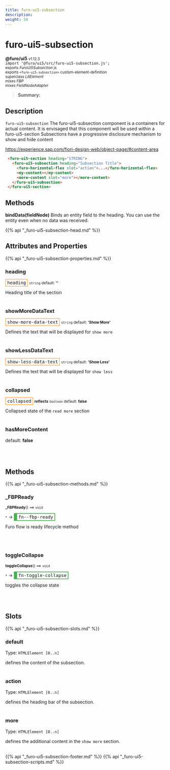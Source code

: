 ```yaml
---
title: furo-ui5-subsection
description: 
weight: 50
---
```


# furo-ui5-subsection
**@furo/ui5** <small>v1.12.3</small>
<br>`import '@furo/ui5/src/furo-ui5-subsection.js';`<small>
<br>exports *FuroUi5Subsection* js
<br>exports `<furo-ui5-subsection>` custom-element-definition
<br>superclass *LitElement*
<br> mixes *FBP*
<br> mixes *FieldNodeAdapter*</small>

> **Summary:** 

## Description

`furo-ui5-subsection`
The furo-ui5-subsection component is a containers for actual content. It is envisaged that this component will be
used within a furo-ui5-section
Subsections have a progressive disclosure mechanism to show and hide content

https://experience.sap.com/fiori-design-web/object-page/#content-area

```html
 <furo-ui5-section heading="STRING">
   <furo-ui5-subsection heading="Subsection Title">
     <furo-horizontal-flex slot="action">...</furo-horizontal-flex>
     <my-content></my-content>
     <more-content slot="more"></more-content>
   </furo-ui5-subsection>
 </furo-ui5-section>
```
## Methods
**bindData(fieldNode)**
Binds an entity field to the heading. You can use the entity even when no data was received.

{{% api "_furo-ui5-subsection-head.md" %}}

## Attributes and Properties
{{% api "_furo-ui5-subsection-properties.md" %}}






### **heading**

<span  style="border-width:2px; border-style: solid;border-color:  rgb(255, 182, 91);font-family:monospace; padding:2px 4px;">heading</span>
<small>`string` default: **&#39;&#39;**</small>

Heading title of the section
<br><br>

### **showMoreDataText**

<span  style="border-width:2px; border-style: solid;border-color:  rgb(255, 182, 91);font-family:monospace; padding:2px 4px;">show-more-data-text</span>
<small>`string` default: **&#39;Show More&#39;**</small>

Defines the text that will be displayed for `show more`
<br><br>

### **showLessDataText**

<span  style="border-width:2px; border-style: solid;border-color:  rgb(255, 182, 91);font-family:monospace; padding:2px 4px;">show-less-data-text</span>
<small>`string` default: **&#39;Show Less&#39;**</small>

Defines the text that will be displayed for `show less`
<br><br>

### **collapsed**

<span  style="border-width:2px; border-style: solid;border-color:  rgb(255, 182, 91);font-family:monospace; padding:2px 4px;">collapsed</span> <small>**reflects**</small>
<small>`boolean` default: **false**</small>

Collapsed state of the `read more` section
<br><br>

### **hasMoreContent**
default: **false**</small>


<br><br>

## Methods
{{% api "_furo-ui5-subsection-methods.md" %}}


### **_FBPReady**
<small>**_FBPReady**() ⟹ `void`</small>

<small>`*`</small> →
<span  style="border-width:2px 2px 2px 10px; border-style: solid;border-color:  rgb(76, 175, 80);font-family:monospace; padding:2px 4px;">fn--fbp-ready</span>

Furo flow is ready lifecycle method

<br><br>


### **toggleCollapse**
<small>**toggleCollapse**() ⟹ `void`</small>

<small>`*`</small> →
<span  style="border-width:2px 2px 2px 10px; border-style: solid;border-color:  rgb(76, 175, 80);font-family:monospace; padding:2px 4px;">fn-toggle-collapse</span>

toggles the collapse state

<br><br>








## Slots
{{% api "_furo-ui5-subsection-slots.md" %}}

### **default**
Type: `HTMLElement [0..n]`

defines the content of the subsection.
<br><br>
### **action**
Type: `HTMLElement [0..n]`

defines the heading bar of the subsection.
<br><br>
### **more**
Type: `HTMLElement [0..n]`

defines the additional content in the `show more` section.
<br><br>

{{% api "_furo-ui5-subsection-footer.md" %}}
{{% api "_furo-ui5-subsection-scripts.md" %}}
